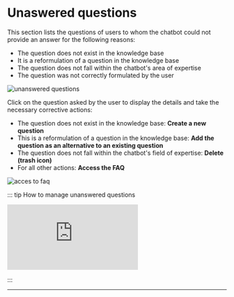 # Unaswered questions

This section lists the questions of users to whom the chatbot could not provide an answer for the following reasons:

* The question does not exist in the knowledge base
* It is a reformulation of a question in the knowledge base
* The question does not fall within the chatbot's area of expertise
* The question was not correctly formulated by the user

<div class="image_center">
  <img :src="$withBase('/assets/img/virtual-agent-studio/inbox/unanswered1.png')" alt="unanswered questions">
</div>


Click on the question asked by the user to display the details and take the necessary corrective actions:

* The question does not exist in the knowledge base: <strong>Create a new question</strong>
* This is a reformulation of a question in the knowledge base: **Add the question as an alternative to an existing question**
* The question does not fall within the chatbot's field of expertise: **Delete (trash icon)**
* For all other actions: **Access the FAQ**

<div class="image_center">
  <img :src="$withBase('/assets/img/virtual-agent-studio/inbox/unanswered2.png')" alt="acces to faq">
</div>


::: tip How to manage unanswered questions
<br style="margin: .5rem 0;" >

<iframe class="video_embed" src="https://www.youtube.com/embed/xIWY-gcGXBE?list=PLRFG2FXmQTR_EV3iWJ9HL2Go95WhNq9Qb" frameborder="0" allow="accelerometer; autoplay; encrypted-media; gyroscope; picture-in-picture" allowfullscreen></iframe>
<br style="margin: .5rem 0;" >

:::


---

<Hubspot />
<Clarity />
<GoogleAnalytics />
